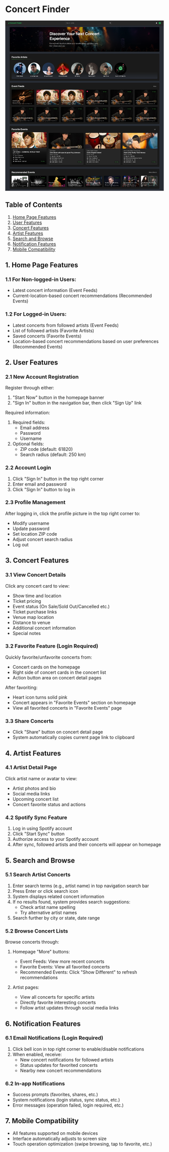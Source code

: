 # Concert Finder

![Concert Finder](./screenshot.png)
## Table of Contents

1. [Home Page Features](#1-home-page-features)
2. [User Features](#2-user-features)
3. [Concert Features](#3-concert-features)
4. [Artist Features](#4-artist-features)
5. [Search and Browse](#5-search-and-browse)
6. [Notification Features](#6-notification-features)
7. [Mobile Compatibility](#7-mobile-compatibility)

## 1. Home Page Features

### 1.1 For Non-logged-in Users:

- Latest concert information (Event Feeds)
- Current-location-based concert recommendations (Recommended Events)

### 1.2 For Logged-in Users:

- Latest concerts from followed artists (Event Feeds)
- List of followed artists (Favorite Artists)
- Saved concerts (Favorite Events)
- Location-based concert recommendations based on user preferences (Recommended Events)

## 2. User Features

### 2.1 New Account Registration

Register through either:

1. "Start Now" button in the homepage banner
2. "Sign In" button in the navigation bar, then click "Sign Up" link

Required information:

1. Required fields:
   - Email address
   - Password
   - Username
2. Optional fields:
   - ZIP code (default: 61820)
   - Search radius (default: 250 km)

### 2.2 Account Login

1. Click "Sign In" button in the top right corner
2. Enter email and password
3. Click "Sign In" button to log in

### 2.3 Profile Management

After logging in, click the profile picture in the top right corner to:

- Modify username
- Update password
- Set location ZIP code
- Adjust concert search radius
- Log out

## 3. Concert Features

### 3.1 View Concert Details

Click any concert card to view:

- Show time and location
- Ticket pricing
- Event status (On Sale/Sold Out/Cancelled etc.)
- Ticket purchase links
- Venue map location
- Distance to venue
- Additional concert information
- Special notes

### 3.2 Favorite Feature (Login Required)

Quickly favorite/unfavorite concerts from:

- Concert cards on the homepage
- Right side of concert cards in the concert list
- Action button area on concert detail pages

After favoriting:

- Heart icon turns solid pink
- Concert appears in "Favorite Events" section on homepage
- View all favorited concerts in "Favorite Events" page

### 3.3 Share Concerts

- Click "Share" button on concert detail page
- System automatically copies current page link to clipboard

## 4. Artist Features

### 4.1 Artist Detail Page

Click artist name or avatar to view:

- Artist photos and bio
- Social media links
- Upcoming concert list
- Concert favorite status and actions

### 4.2 Spotify Sync Feature

1. Log in using Spotify account
2. Click "Start Sync" button
3. Authorize access to your Spotify account
4. After sync, followed artists and their concerts will appear on homepage

## 5. Search and Browse

### 5.1 Search Artist Concerts

1. Enter search terms (e.g., artist name) in top navigation search bar
2. Press Enter or click search icon
3. System displays related concert information
4. If no results found, system provides search suggestions:
   - Check artist name spelling
   - Try alternative artist names
5. Search further by city or state, date range

### 5.2 Browse Concert Lists

Browse concerts through:

1. Homepage "More" buttons:

   - Event Feeds: View more recent concerts
   - Favorite Events: View all favorited concerts
   - Recommended Events: Click "Show Different" to refresh recommendations

2. Artist pages:
   - View all concerts for specific artists
   - Directly favorite interesting concerts
   - Follow artist updates through social media links

## 6. Notification Features

### 6.1 Email Notifications (Login Required)

1. Click bell icon in top right corner to enable/disable notifications
2. When enabled, receive:
   - New concert notifications for followed artists
   - Status updates for favorited concerts
   - Nearby new concert recommendations

### 6.2 In-app Notifications

- Success prompts (favorites, shares, etc.)
- System notifications (login status, sync status, etc.)
- Error messages (operation failed, login required, etc.)

## 7. Mobile Compatibility

- All features supported on mobile devices
- Interface automatically adjusts to screen size
- Touch operation optimization (swipe browsing, tap to favorite, etc.)
